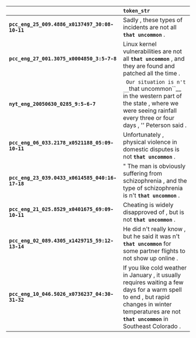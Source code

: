|                                                 | `token_str`                                                                                                                                                                                           |
|:------------------------------------------------|:------------------------------------------------------------------------------------------------------------------------------------------------------------------------------------------------------|
| **`pcc_eng_25_009.4886_x0137497_30:08-10-11`**  | Sadly , these types of incidents are not all __``that uncommon``__ .                                                                                                                                  |
| **`pcc_eng_27_001.3075_x0004850_3:5-7-8`**      | Linux kernel vulnerabilities are not all __``that uncommon``__ , and they are found and patched all the time .                                                                                        |
| **`nyt_eng_20050630_0285_9:5-6-7`**             | `` Our situation is n't __``that uncommon``__ in the western part of the state , where we were seeing rainfall every three or four days , '' Peterson said .                                          |
| **`pcc_eng_06_033.2178_x0521188_05:09-10-11`**  | Unfortunately , physical violence in domestic disputes is not __``that uncommon``__ .                                                                                                                 |
| **`pcc_eng_23_039.0433_x0614585_040:16-17-18`** | " The man is obviously suffering from schizophrenia , and the type of schizophrenia is n't __``that uncommon``__ .                                                                                    |
| **`pcc_eng_21_025.8529_x0401675_69:09-10-11`**  | Cheating is widely disapproved of , but is not __``that uncommon``__ .                                                                                                                                |
| **`pcc_eng_02_089.4305_x1429715_59:12-13-14`**  | He did n't really know , but he said it was n't __``that uncommon``__ for some partner flights to not show up online .                                                                                |
| **`pcc_eng_10_046.5026_x0736237_04:30-31-32`**  | If you like cold weather in January , it usually requires waiting a few days for a warm spell to end , but rapid changes in winter temperatures are not __``that uncommon``__ in Southeast Colorado . |